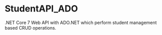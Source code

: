 # StudentAPI_ADO
.NET Core 7 Web API with ADO.NET which perform student management based CRUD operations.
